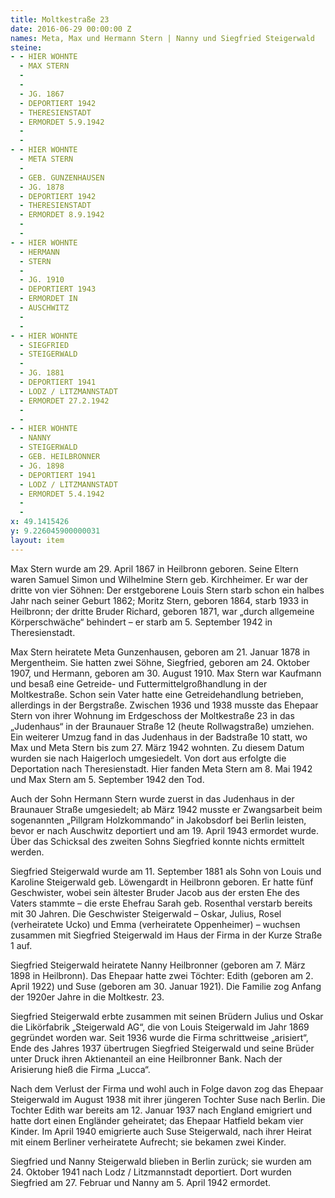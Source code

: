 ```yaml
---
title: Moltkestraße 23
date: 2016-06-29 00:00:00 Z
names: Meta, Max und Hermann Stern | Nanny und Siegfried Steigerwald
steine:
- - HIER WOHNTE
  - MAX STERN
  - 
  - 
  - JG. 1867
  - DEPORTIERT 1942
  - THERESIENSTADT
  - ERMORDET 5.9.1942
  - 
  - 
- - HIER WOHNTE
  - META STERN
  - 
  - GEB. GUNZENHAUSEN
  - JG. 1878
  - DEPORTIERT 1942
  - THERESIENSTADT
  - ERMORDET 8.9.1942
  - 
  - 
- - HIER WOHNTE
  - HERMANN
  - STERN
  - 
  - JG. 1910
  - DEPORTIERT 1943
  - ERMORDET IN
  - AUSCHWITZ
  - 
  - 
- - HIER WOHNTE
  - SIEGFRIED
  - STEIGERWALD
  - 
  - JG. 1881
  - DEPORTIERT 1941
  - LODZ / LITZMANNSTADT
  - ERMORDET 27.2.1942
  - 
  - 
- - HIER WOHNTE
  - NANNY
  - STEIGERWALD
  - GEB. HEILBRONNER
  - JG. 1898
  - DEPORTIERT 1941
  - LODZ / LITZMANNSTADT
  - ERMORDET 5.4.1942
  - 
  - 
x: 49.1415426
y: 9.226045900000031
layout: item
---
```


Max Stern wurde am 29. April 1867 in Heilbronn geboren. Seine Eltern waren Samuel Simon und Wilhelmine Stern geb. Kirchheimer. Er war der dritte von vier Söhnen: Der erstgeborene Louis Stern starb schon ein halbes Jahr nach seiner Geburt 1862; Moritz Stern, geboren 1864, starb 1933 in Heilbronn; der dritte Bruder Richard, geboren 1871, war „durch allgemeine Körperschwäche“ behindert – er starb am 5. September 1942 in Theresienstadt.

Max Stern heiratete Meta Gunzenhausen, geboren am 21. Januar 1878 in Mergentheim. Sie hatten zwei Söhne, Siegfried, geboren am 24. Oktober 1907, und Hermann, geboren am 30. August 1910. Max Stern war Kaufmann und besaß eine Getreide- und Futtermittelgroßhandlung in der Moltkestraße. Schon sein Vater hatte eine Getreidehandlung betrieben, allerdings in der Bergstraße. Zwischen 1936 und 1938 musste das Ehepaar Stern von ihrer Wohnung im Erdgeschoss der Moltkestraße 23 in das „Judenhaus“ in der Braunauer Straße 12 (heute Rollwagstraße) umziehen. Ein weiterer Umzug fand in das Judenhaus in der Badstraße 10 statt, wo Max und Meta Stern bis zum 27. März 1942 wohnten. Zu diesem Datum wurden sie nach Haigerloch umgesiedelt. Von dort aus erfolgte die Deportation nach Theresienstadt. Hier fanden Meta Stern am 8. Mai 1942 und Max Stern am 5. September 1942 den Tod.

Auch der Sohn Hermann Stern wurde zuerst in das Judenhaus in der Braunauer Straße umgesiedelt; ab März 1942 musste er Zwangsarbeit beim sogenannten „Pillgram Holzkommando“ in Jakobsdorf bei Berlin leisten, bevor er nach Auschwitz deportiert und am 19. April 1943 ermordet wurde. Über das Schicksal des zweiten Sohns Siegfried konnte nichts ermittelt werden.


Siegfried Steigerwald wurde am 11. September 1881 als Sohn von Louis und Karoline Steigerwald geb. Löwengardt in Heilbronn geboren. Er hatte fünf Geschwister, wobei sein ältester Bruder Jacob aus der ersten Ehe des Vaters stammte – die erste Ehefrau Sarah geb. Rosenthal verstarb bereits mit 30 Jahren. Die Geschwister Steigerwald – Oskar, Julius, Rosel (verheiratete Ucko) und Emma (verheiratete Oppenheimer) – wuchsen zusammen mit Siegfried Steigerwald im Haus der Firma in der Kurze Straße 1 auf.

Siegfried Steigerwald heiratete Nanny Heilbronner (geboren am 7. März 1898 in Heilbronn). Das Ehepaar hatte zwei Töchter: Edith (geboren am 2. April 1922) und Suse (geboren am 30. Januar 1921). Die Familie zog Anfang der 1920er Jahre in die Moltkestr. 23.

Siegfried Steigerwald erbte zusammen mit seinen Brüdern Julius und Oskar die Likörfabrik „Steigerwald AG“, die von Louis Steigerwald im Jahr 1869 gegründet worden war. Seit 1936 wurde die Firma schrittweise „arisiert“, Ende des Jahres 1937 übertrugen Siegfried Steigerwald und seine Brüder unter Druck ihren Aktienanteil an eine Heilbronner Bank. Nach der Arisierung hieß die Firma „Lucca“.

Nach dem Verlust der Firma und wohl auch in Folge davon zog das Ehepaar Steigerwald im August 1938 mit ihrer jüngeren Tochter Suse nach Berlin. Die Tochter Edith war bereits am 12. Januar 1937 nach England emigriert und hatte dort einen Engländer geheiratet; das Ehepaar Hatfield bekam vier Kinder. Im April 1940 emigrierte auch Suse Steigerwald, nach ihrer Heirat mit einem Berliner verheiratete Aufrecht; sie bekamen zwei Kinder.

Siegfried und Nanny Steigerwald blieben in Berlin zurück; sie wurden am 24. Oktober 1941 nach Lodz / Litzmannstadt deportiert. Dort wurden Siegfried am 27. Februar und Nanny am 5. April 1942 ermordet.